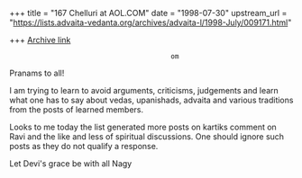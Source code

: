 +++
title = "167 Chelluri at AOL.COM"
date = "1998-07-30"
upstream_url = "https://lists.advaita-vedanta.org/archives/advaita-l/1998-July/009171.html"

+++
[Archive link](https://lists.advaita-vedanta.org/archives/advaita-l/1998-July/009171.html)

                                            om
Pranams to all!

I am trying to learn to avoid arguments, criticisms, judgements and learn what
one has to say about vedas, upanishads, advaita and various traditions from
the posts of learned members.

Looks to me today the list generated more posts on kartiks comment on Ravi and
the like and less of spiritual discussions.  One should ignore such posts as
they do not qualify a response.

Let Devi's grace be with all                                         Nagy

